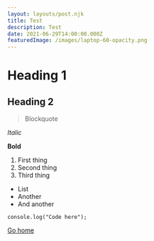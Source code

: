 ```yaml
---
layout: layouts/post.njk
title: Test
description: Test
date: 2021-06-29T14:00:00.000Z
featuredImage: /images/laptop-60-opacity.png
---
```

# Heading 1

## Heading 2

> Blockquote

*Italic*

**Bold**

1. First thing
2. Second thing
3. Third thing

- List
- Another
- And another

```
console.log("Code here");
```

[Go home](/)